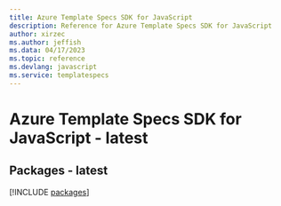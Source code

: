 ```yaml
---
title: Azure Template Specs SDK for JavaScript
description: Reference for Azure Template Specs SDK for JavaScript
author: xirzec
ms.author: jeffish
ms.data: 04/17/2023
ms.topic: reference
ms.devlang: javascript
ms.service: templatespecs
---
```

# Azure Template Specs SDK for JavaScript - latest
## Packages - latest
[!INCLUDE [packages](template-specs-index.md)]